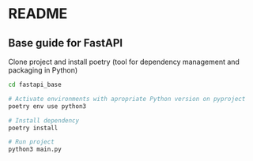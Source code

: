 # README #

## Base guide for FastAPI

Clone project and install poetry (tool for dependency management and packaging in Python)

```bash
cd fastapi_base

# Activate environments with apropriate Python version on pyproject
poetry env use python3

# Install dependency
poetry install

# Run project
python3 main.py
```
